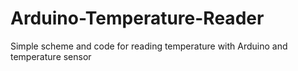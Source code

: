 # Arduino-Temperature-Reader
Simple scheme and code for reading temperature with Arduino and temperature sensor

